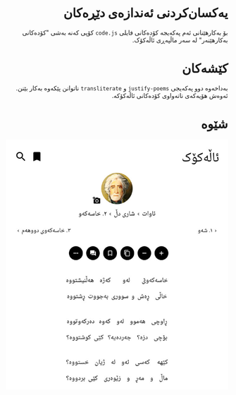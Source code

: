 <div dir=rtl align=right>

# یەکسان‌کردنی ئەندازەی دێڕەکان
بۆ بەکارهێنانی ئەم پەکەیجە کۆدەکانی فایلی `code.js` کۆپی کەنە بەشی
"کۆدەکانی بەکارهێنەر" لە سەر ماڵپەڕی ئاڵەکۆک.

# کێشەکان
بەداخەوە دوو پەکەیجی `justify-poems` و `transliterate` ناتوانن پێکەوە
بەکار بێنن. ئەوەش هۆیەکەی ناتەواوی کۆدەکانی ئاڵەکۆکە.

# شێوە

<div align=center>

![یەکسان‌کردنی ئەندازەی دێڕەکان](preview.jpg)

</div>

</div>
